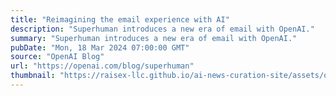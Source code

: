 ```yaml
---
title: "Reimagining the email experience with AI"
description: "Superhuman introduces a new era of email with OpenAI."
summary: "Superhuman introduces a new era of email with OpenAI."
pubDate: "Mon, 18 Mar 2024 07:00:00 GMT"
source: "OpenAI Blog"
url: "https://openai.com/blog/superhuman"
thumbnail: "https://raisex-llc.github.io/ai-news-curation-site/assets/openai_logo.png"
---
```


